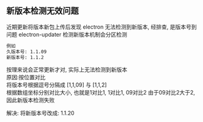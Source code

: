 ## 新版本检测无效问题
近期更新将版本新包上传后发现 electron 无法检测到新版本, 经排查, 是版本号到问题 
electron-updater 检测新版本机制会分区检测
```bash
例如
久版本号: 1.1.09 
新版本号: 1.1.2
```

按理来说会正常更新才对, 实际上无法检测到新版本 </br>
原因:按位置对比 </br>
将版本号根据逗号分隔成 [1,1,09] 与 [1,1,2] </br>
根据数组坐标分别对比大小, 也就是1对比1, 1对比1, 09对比2 由于09对比2大于2, 因此新版本检测失败</br>

解决: 将新版本号改成: 1.1.20
